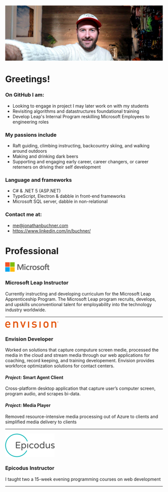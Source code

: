 
<!-- **JonathanBuchner/JonathanBuchner** is a ✨ _special_ ✨ repository because its `README.md` (this file) appears on your GitHub profile. -->

![Microsoft](./img/banner.jpg)

# Greetings!
### On GitHub I am:
- Looking to engage in project I may later work on with my students
- Revisiting algorithms and datastructures foundational training 
- Develop Leap's Internal Program reskilling Microsoft Employees to engineering roles

### My passions include
- Raft guiding, climbing instructing, backcountry skiing, and walking around outdoors
- Making and drinking dark beers
- Supporting and engaging early career, career changers, or career reterners on driving their self development 

### Language and frameworks
- C# & .NET 5 (ASP.NET)
- TypeScript, Electron & dabble in front-end frameworks
- Microsoft SQL server, dabble in non-relational

### Contact me at:
- me@jonathanbuchner.com
- https://www.linkedin.com/in/buchner/

# Professional

![Microsoft](./img/microsoft.png)
### Microsoft Leap Instructor

Currently instructing and developing curriculum for the Microsoft Leap Apprenticeship Program.  The Microsoft Leap program recruits, develops, and upskills unconventional talent for employability into the technology industry worldwide.

---

![Envision](./img/envision.png)
### **Envision**  Developer

Worked on solutions that capture computure screen medie, processed the media in the cloud and stream media through our web applications for coaching, record keeping, and training developement.  Envision provides workforce optimization solutions for contact centers.

#### *Project:* Smart Agent Client
Cross-platform desktop application that capture user’s computer screen, program audio, and scrapes bi-data.


#### *Project:* Media Player
Removed resource-intensive media processing out of Azure to clients and simplified media delivery to clients 

---

![Epicodus](./img/epicodus.png)
### **Epicodus** Instructor

I taught two a 15-week evening programming courses on web development

---

